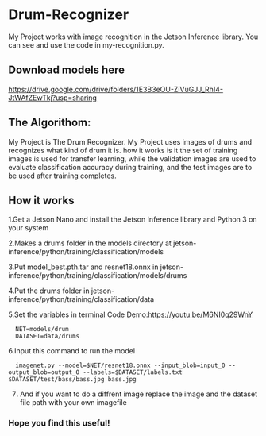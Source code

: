 # Drum-Recognizer
My Project works with image recognition in the Jetson Inference library. You can see and use the code in my-recognition.py.

## Download models here
https://drive.google.com/drive/folders/1E3B3eOU-ZiVuGJJ_RhI4-JtWAfZEwTkj?usp=sharing

## The Algorithom:
My Project is The Drum Recognizer. My Project uses images of drums and recognizes what kind of drum it is. how it works is it the set of training images is used for transfer learning, while the validation images are used to evaluate classification accuracy during training, and the test images are to be used after training completes.

## How it works
  
  1.Get a Jetson Nano and install the Jetson Inference library and Python 3 on your system
  
  2.Makes a drums folder in the models directory at jetson-inference/python/training/classification/models
  
  3.Put model_best.pth.tar and resnet18.onnx in jetson-inference/python/training/classification/models/drums

  4.Put the drums folder in jetson-inference/python/training/classification/data
  
  5.Set the variables in terminal
Code Demo:https://youtu.be/M6NI0q29WnY
```
  NET=models/drum  
  DATASET=data/drums
```
  
  6.Input this command to run the model
```
  imagenet.py --model=$NET/resnet18.onnx --input_blob=input_0 --output_blob=output_0 --labels=$DATASET/labels.txt $DATASET/test/bass/bass.jpg bass.jpg
```
  7. And if you want to do a diffrent image replace the image and the dataset file path with your own imagefile 

### Hope you find this useful!


